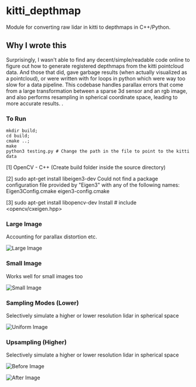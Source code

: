 # kitti_depthmap
Module for converting raw lidar in kitti to depthmaps in C++/Python.

## Why I wrote this
Surprisingly, I wasn't able to find any decent/simple/readable code online to figure out how to generate registered depthmaps from the kitti pointcloud data. And those that did, gave garbage results (when actually visualized as a pointcloud), or were written with for loops in python which were way too slow for a data pipeline. This codebase handles parallax errors that come from a large transformation between a sparse 3d sensor and an rgb image, and also performs resampling in spherical coordinate space, leading to more accurate results.
. 
### To Run
```
mkdir build;
cd build;
cmake ..;
make
python3 testing.py # Change the path in the file to point to the kitti data
```
[1] OpenCV - C++ (Create build folder inside the source directory)

[2] sudo apt-get install libeigen3-dev
    Could not find a package configuration file provided by "Eigen3" with any of the following names:
    Eigen3Config.cmake
    eigen3-config.cmake

[3] sudo apt-get install libopencv-dev 
    Install # include <opencv/cxeigen.hpp>

### Large Image
Accounting for parallax  distortion etc.

![Large Image](https://github.com/soulslicer/kitti_depthmap/blob/master/large_img.png?raw=true)

### Small Image
Works well for small images too

![Small Image](https://github.com/soulslicer/kitti_depthmap/blob/master/small_img.png?raw=true)

### Sampling Modes (Lower)
Selectively simulate a higher or lower resolution lidar in spherical space

![Uniform Image](https://github.com/soulslicer/kitti_depthmap/blob/master/uniform_img.png?raw=true)

### Upsampling (Higher)
Selectively simulate a higher or lower resolution lidar in spherical space

![Before Image](https://github.com/soulslicer/kitti_depthmap/blob/master/before_upsample.png?raw=true)

![After Image](https://github.com/soulslicer/kitti_depthmap/blob/master/after_upsample.png?raw=true)




